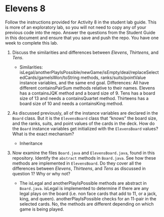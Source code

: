 # Elevens 8

Follow the instructions provided for Activity 8 in the student lab guide. This is more of an exploratory lab, so you will not need to copy any of your previous code into the repo. Answer the questions from the Student Guide in this document and ensure that you save and push the repo. You have one week to complete this lab.

1. Discuss the similarities and differences between *Elevens*, *Thirteens*, and *Tens*.

    * Similarities: isLegal/anotherPlayIsPossible/newGame/isEmpty/deal/replaceSelectedCards/gameIsWon/toString methods, ranks/suits/pointValue instance variables, and the same end goal.
      Differences: All have different containsPairSum methods relative to their names. Elevens has a containsJQK method and a board size of 9. Tens has a board size of 13 and needs a containsQuartet method. Thirteens has a board size of 10 and needs a containsKing method.

2. As discussed previously, all of the instance variables are declared in the `Board` class. But it is the `ElevensBoard` class that “knows” the board size, and the ranks, suits, and point values of the cards in the deck. How do the `Board` instance variables get initialized with the `ElevensBoard` values? What is the exact mechanism?

    * Inheritance

3. Now examine the files `Board.java` and `ElevensBoard.java`, found in this repository. Identify the `abstract` methods in `Board.java`. See how these methods are implemented in `ElevensBoard`. Do they cover all the differences between *Elevens*, *Thirteens*, and *Tens* as discussed in question 1? Why or why not?

    * The isLegal and anotherPlayIsPossible methods are abstract in `Board.java`. isLegal is implemented to determine if there are any legal plays on the board (i.e. non face cards that add to 11, or a jack, king, and queen). anotherPlayIsPossible checks for an 11-pair in the selected cards. No, the methods are different depending on which game is being played.
